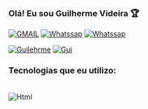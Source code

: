 ### Olá! Eu sou Guilherme Videira 🏆

[ ![GMAIL](https://img.shields.io/badge/Gmail-D14836?style=for-the-badge&logo=gmail&logoColor=white)](NADAA)
[ ![Whatssap](	https://img.shields.io/badge/WhatsApp-25D366?style=for-the-badge&logo=whatsapp&logoColor=white)](NADAA)
[ ![Whatssap](	https://img.shields.io/badge/Facebook-1877F2?style=for-the-badge&logo=facebook&logoColor=white)](NADAA)

[![Guilehrme](https://github-readme-stats.vercel.app/api?username=GuilhermeVideira&show_icons=true&theme=dark#gh-dark-mode-only)](https://github.com/anuraghazra/github-readme-stats#gh-dark-mode-only)
[![Gui](https://github-readme-stats.vercel.app/api?username=GuilhermeVideira&show_icons=true&theme=default#gh-light-mode-only)](https://github.com/anuraghazra/github-readme-stats#gh-light-mode-only)

### Tecnologias que eu utilizo:

<div style = "display: inline_block"> <br/>
  <img aling="center" alt="Html" src="https://img.shields.io/badge/HTML5-E34F26?style=for-the-badge&logo=html5&logoColor=white" />
  </div> 
  <br/>

